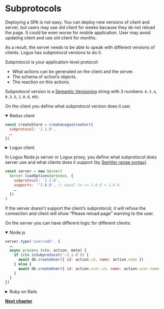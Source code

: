 # Subprotocols

Deploying a SPA is not easy. You can deploy new versions of client and server, but users may use old client for weeks because they do not reload the page. It could be even worse for mobile application. User may avoid updating client and use old client for months.

As a result, the server needs to be able to speak with different versions of clients. Logux has subprotocol versions to do it.

Subprotocol is your application-level protocol:

* What actions can be generated on the client and the server.
* The schema of action’s objects.
* The reaction on this actions.

Subprotocol version is a [Semantic Versioning] string with 3 numbers: `0.3.4`, `0.3.5`, `1.0.0`, etc.

On the client you define what subprotocol version does it use:

<details open><summary>Redux client</summary>

```js
const createStore = createLoguxCreator({
  subprotocol: '1.1.0',
  …
})
```

</details>
<details><summary>Logux client</summary>

```js
const client = new Client({
  subprotocol: '1.1.0',
  …
})
```

</details>

In Logux Node.js server or Logux proxy, you define what subprotocol does server use and what clients does it support (by [SemVer range syntax]).

```js
const server = new Server(
  Server.loadOptions(process, {
    subprotocol: '1.1.0',
    supports: '^1.0.0', // equal to >= 1.0.0 < 2.0.0
    …
  })
)
```

If the server doesn’t support the client’s subprotocol, it will refuse the connection and client will show “Please reload page” warning to the user.

On the server you can have different logic for different clients:

<details open><summary>Node.js</summary>

```js
server.type('user/add', {
  …,
  async process (ctx, action, meta) {
    if (ctx.isSubprotocol('~1.1.0')) {
      await db.createUser({ id: action.id, name: action.name })
    } else {
      await db.createUser({ id: action.user.id, name: action.user.name })
    }
  }
})
```

</details>
<details><summary>Ruby on Rails</summary>

```ruby
# app/logux/actions/users.rb
module Channels
  class Users < Logux::ChannelController
    def add
      user = if meta.subprotocol =~ /1.1.\d+/
        User.new(id: action[:id], name: action[:name])
      else
        User.new(id: action[:user][:id], name: action[:user][:name])
      end
      user.save!
    end
  end
end
```

</details>

[Semantic Versioning]: https://semver.org/
[SemVer range syntax]: https://github.com/npm/node-semver#advanced-range-syntax

**[Next chapter](../../recipes/authentication.md)**
